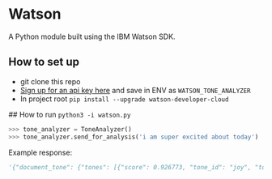 # Watson   

A Python module built using the IBM Watson SDK.

## How to set up   
* git clone this repo
* [Sign up for an api key here](https://cloud.ibm.com/apidocs/tone-analyzer) and save in ENV as `WATSON_TONE_ANALYZER`
* In project root `pip install --upgrade watson-developer-cloud`


## How to run
`python3 -i watson.py `   
```python
>>> tone_analyzer = ToneAnalyzer()
>>> tone_analyzer.send_for_analysis('i am super excited about today')
```
Example response:
```python
'{"document_tone": {"tones": [{"score": 0.926773, "tone_id": "joy", "tone_name": "Joy"}, {"score": 0.75152, "tone_id": "tentative", "tone_name": "Tentative"}]}}'
```
